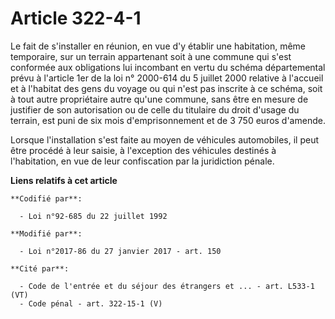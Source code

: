 # Article 322-4-1

Le fait de s'installer en réunion, en vue d'y établir une habitation, même temporaire, sur un terrain appartenant soit à une
commune qui s'est conformée aux obligations lui incombant en vertu du schéma départemental prévu à l'article 1er de la loi n°
2000-614 du 5 juillet 2000 relative à l'accueil et à l'habitat des gens du voyage ou qui n'est pas inscrite à ce schéma, soit
à tout autre propriétaire autre qu'une commune, sans être en mesure de justifier de son autorisation ou de celle du titulaire
du droit d'usage du terrain, est puni de six mois d'emprisonnement et de 3 750 euros d'amende.

Lorsque l'installation s'est faite au moyen de véhicules automobiles, il peut être procédé à leur saisie, à l'exception des
véhicules destinés à l'habitation, en vue de leur confiscation par la juridiction pénale.

**Liens relatifs à cet article**

	**Codifié par**:

	  - Loi n°92-685 du 22 juillet 1992

	**Modifié par**:

	  - Loi n°2017-86 du 27 janvier 2017 - art. 150

	**Cité par**:

	  - Code de l'entrée et du séjour des étrangers et ... - art. L533-1 (VT)
	  - Code pénal - art. 322-15-1 (V)
